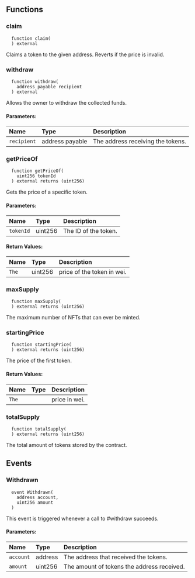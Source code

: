 


## Functions
### claim
```solidity
  function claim(
  ) external
```
Claims a token to the given address. Reverts if the price is invalid.



### withdraw
```solidity
  function withdraw(
    address payable recipient
  ) external
```
Allows the owner to withdraw the collected funds.


#### Parameters:
| Name | Type | Description                                                          |
| :--- | :--- | :------------------------------------------------------------------- |
|`recipient` | address payable | The address receiving the tokens.

### getPriceOf
```solidity
  function getPriceOf(
    uint256 tokenId
  ) external returns (uint256)
```
Gets the price of a specific token.


#### Parameters:
| Name | Type | Description                                                          |
| :--- | :--- | :------------------------------------------------------------------- |
|`tokenId` | uint256 | The ID of the token.

#### Return Values:
| Name                           | Type          | Description                                                                  |
| :----------------------------- | :------------ | :--------------------------------------------------------------------------- |
|`The`| uint256 | price of the token in wei.
### maxSupply
```solidity
  function maxSupply(
  ) external returns (uint256)
```
The maximum number of NFTs that can ever be minted.



### startingPrice
```solidity
  function startingPrice(
  ) external returns (uint256)
```
The price of the first token.



#### Return Values:
| Name                           | Type          | Description                                                                  |
| :----------------------------- | :------------ | :--------------------------------------------------------------------------- |
|`The`|  | price in wei.
### totalSupply
```solidity
  function totalSupply(
  ) external returns (uint256)
```
The total amount of tokens stored by the contract.



## Events
### Withdrawn
```solidity
  event Withdrawn(
    address account,
    uint256 amount
  )
```
This event is triggered whenever a call to #withdraw succeeds.


#### Parameters:
| Name                           | Type          | Description                                    |
| :----------------------------- | :------------ | :--------------------------------------------- |
|`account`| address | The address that received the tokens.
|`amount`| uint256 | The amount of tokens the address received.
